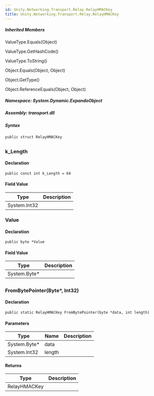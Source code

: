 ```yaml
---  
id: Unity.Networking.Transport.Relay.RelayHMACKey  
title: Unity.Networking.Transport.Relay.RelayHMACKey  
---
```


<div class="markdown level0 summary">

</div>

<div class="markdown level0 conceptual">

</div>

<div class="inheritedMembers">

##### Inherited Members

<div>

ValueType.Equals(Object)

</div>

<div>

ValueType.GetHashCode()

</div>

<div>

ValueType.ToString()

</div>

<div>

Object.Equals(Object, Object)

</div>

<div>

Object.GetType()

</div>

<div>

Object.ReferenceEquals(Object, Object)

</div>

</div>

##### **Namespace**: System.Dynamic.ExpandoObject

##### **Assembly**: transport.dll

##### Syntax

``` lang-csharp
public struct RelayHMACKey
```

## 

### k_Length

<div class="markdown level1 summary">

</div>

<div class="markdown level1 conceptual">

</div>

#### Declaration

``` lang-csharp
public const int k_Length = 64
```

#### Field Value

| Type         | Description |
|--------------|-------------|
| System.Int32 |             |

### Value

<div class="markdown level1 summary">

</div>

<div class="markdown level1 conceptual">

</div>

#### Declaration

``` lang-csharp
public byte *Value
```

#### Field Value

| Type          | Description |
|---------------|-------------|
| System.Byte\* |             |

## 

### FromBytePointer(Byte\*, Int32)

<div class="markdown level1 summary">

</div>

<div class="markdown level1 conceptual">

</div>

#### Declaration

``` lang-csharp
public static RelayHMACKey FromBytePointer(byte *data, int length)
```

#### Parameters

| Type          | Name   | Description |
|---------------|--------|-------------|
| System.Byte\* | data   |             |
| System.Int32  | length |             |

#### Returns

| Type         | Description |
|--------------|-------------|
| RelayHMACKey |             |
